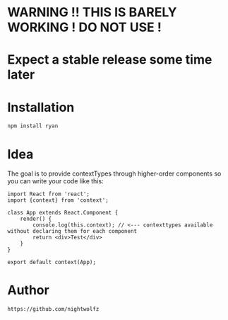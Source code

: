 

# WARNING !! THIS IS BARELY WORKING ! DO NOT USE !
# Expect a stable release some time later


# Installation

    npm install ryan

# Idea

The goal is to provide contextTypes through higher-order components so you can write your code like this:

    import React from 'react';
    import {context} from 'context';

    class App extends React.Component {
        render() {
            console.log(this.context); // <--- contexttypes available without declaring them for each component
            return <div>Test</div>
        }
    }

    export default context(App);


# Author

    https://github.com/nightwolfz
